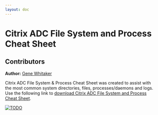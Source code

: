 ```yaml
---
layout: doc
---
```

# Citrix ADC File System and Process Cheat Sheet

## Contributors

**Author:** [Gene Whitaker](mailto:gene.whitaker@citrix.com)

Citrix ADC File System & Process Cheat Sheet was created to assist with the most common system directories, files, processes/daemons and logs. Use the following link to [download Citrix ADC File System and Process Cheat Sheet](/en-us/tech-zone/learn/downloads/cheat-sheet-adc-file-system-process.pdf).

[![TODO](/en-us/tech-zone/learn/media/cheat-sheet-adc-file-system-process_1.png)](/en-us/tech-zone/learn/downloads/cheat-sheet-adc-file-system-process.pdf)
